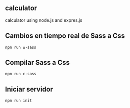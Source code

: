 ## calculator
calculator using node.js and expres.js

## Cambios en tiempo real de Sass a Css
`npm run w-sass`

## Compilar Sass a Css
`npm run c-sass`

## Iniciar servidor
`npm run init`